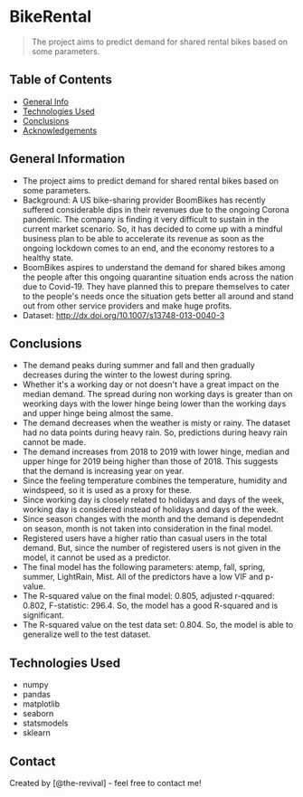 # BikeRental
> The project aims to predict demand for shared rental bikes based on some parameters.

## Table of Contents
* [General Info](#general-information)
* [Technologies Used](#technologies-used)
* [Conclusions](#conclusions)
* [Acknowledgements](#acknowledgements)

## General Information
- The project aims to predict demand for shared rental bikes based on some parameters.
- Background: A US bike-sharing provider BoomBikes has recently suffered considerable dips in their revenues due to the ongoing Corona pandemic. The company is finding it very difficult to sustain in the current market scenario. So, it has decided to come up with a mindful business plan to be able to accelerate its revenue as soon as the ongoing lockdown comes to an end, and the economy restores to a healthy state.
- BoomBikes aspires to understand the demand for shared bikes among the people after this ongoing quarantine situation ends across the nation due to Covid-19. They have planned this to prepare themselves to cater to the people's needs once the situation gets better all around and stand out from other service providers and make huge profits.
- Dataset: http://dx.doi.org/10.1007/s13748-013-0040-3

## Conclusions
- The demand peaks during summer and fall and then gradually decreases during the winter to the lowest during spring.
- Whether it's a working day or not doesn't have a great impact on the median demand. The spread during non working days is greater than on weorking days with the lower hinge
being lower than the working days and upper hinge being almost the same.
- The demand decreases when the weather is misty or rainy. The dataset had no data points during heavy rain. So, predictions during heavy rain cannot be made.
- The demand increases from 2018 to 2019 with lower hinge, median and upper hinge for 2019 being higher than those of 2018. This suggests that the demand is increasing year on year.
- Since the feeling temperature combines the temperature, humidity and windspeed, so it is used as a proxy for these.
- Since working day is closely related to holidays and days of the week, working day is considered instead of holidays and days of the week.
- Since season changes with the month and the demand is dependednt on season, month is not taken into consideration in the final model.
- Registered users have a higher ratio than casual users in the total demand. But, since the number of registered users is not given in the model, it cannot be used as a predictor.
- The final model has the following parameters: atemp, fall, spring, summer, LightRain, Mist. All of the predictors have a low VIF and p-value.
- The R-squared value on the final model: 0.805, adjusted r-qquared: 0.802, F-statistic: 296.4. So, the model has a good R-squared and is significant.
- The R-squared value on the test data set: 0.804. So, the model is able to generalize well to the test dataset.

## Technologies Used
- numpy
- pandas
- matplotlib
- seaborn
- statsmodels
- sklearn

## Contact
Created by [@the-revival] - feel free to contact me!